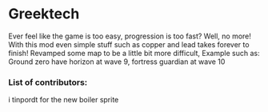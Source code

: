 # Greektech
Ever feel like the game is too easy, progression is too fast? Well, no more! With this mod even simple stuff such as copper and lead takes forever to finish!
Revamped some map to be a little bit more difficult, Example such as: Ground zero have horizon at wave 9, fortress guardian at wave 10

### List of contributors:
i tinpordt for the new boiler sprite
